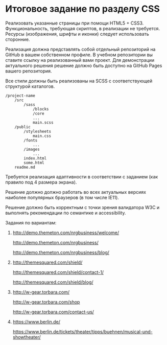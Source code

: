 # Итоговое задание по разделу CSS

Реализовать указанные страницы при помощи HTML5 + CSS3. Функциональность, требующая скриптов, в реализации не требуется. Ресурсы (изображения, шрифты и иконки) следует использовать сторонние.

Реализация должна представлять собой отдельный репозиторий на GitHub в вашем собственном профиле. В учебном репозитории вы ставите ссылку на реализованный вами проект. Для демонстрации актуального решения решение должно быть доступно на GitHub Pages вашего репозитория.

Все стили должны быть реализованы на SCSS с соответствующей структурой каталогов.

	/project-name
		/src
			/sass
				/blocks
				/core
				...
				main.scss
		/public
			/stylesheets
				main.css
			/fonts
				...
			/images
				...
			index.html
			some.html
		readme.md
			
Требуется реализация адаптивности в соответствии с заданием (как правило под 4 размера экрана).

Решение должно должно работать во всех актуальных версиях наиболее популярных браузеров (в том числе IE11).

Решение должно быть корректным с точки зрения валидатора W3C и выполнять рекомендации по семантике и accessibility.



Задания по вариантам:

1. 
	http://demo.themeton.com/nrgbusiness/welcome/
	
	http://demo.themeton.com/nrgbusiness/
	
	http://demo.themeton.com/nrgbusiness/blog/
	
2. 
	http://themesquared.com/shield/
	
	http://themesquared.com/shield/contact-1/
	
	http://themesquared.com/shield/blog/
	
3. 
	http://w-gear.torbara.com/
	
	http://w-gear.torbara.com/shop
	
	http://w-gear.torbara.com/contact-us/
	
4.
	https://www.berlin.de/
	
	https://www.berlin.de/tickets/theater/tipps/buehnen/musical-und-showtheater/
	
